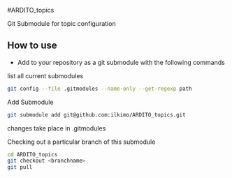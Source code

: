 #ARDITO_topics

Git Submodule for topic configuration

## How to use

- Add to your repository as a git submodule with the following commands 

list all current submodules
```bash
git config --file .gitmodules --name-only --get-regexp path
```

Add Submodule
```bash
git submodule add git@github.com:ilkimo/ARDITO_topics.git
```

changes take place in .gitmodules 

Checking out a particular branch of this submodule
```bash
cd ARDITO_topics
git checkout <branchname>
git pull
```

